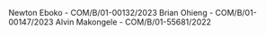 Newton Eboko - COM/B/01-00132/2023
Brian Ohieng - COM/B/01-00147/2023
Alvin Makongele - COM/B/01-55681/2022
